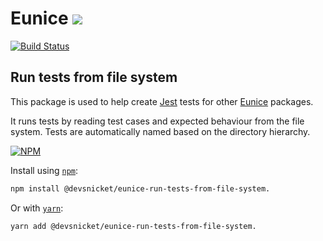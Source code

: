 # Eunice [![](https://raw.githubusercontent.com/DevSnicket/Eunice/master/Renderer/getSvgElementForYaml/createArrows/testcase.svg?sanitize=true)](Renderer/getSvgElementForYaml/createArrows/testcase.svg)

[![Build Status](https://travis-ci.org/DevSnicket/eunice-run-tests-from-file-system.svg?branch=master)](https://travis-ci.org/DevSnicket/eunice-run-tests-from-file-system)

## Run tests from file system

This package is used to help create [Jest](https://jestjs.io/) tests for other [Eunice](https://github.com/DevSnicket/Eunice) packages. 

It runs tests by reading test cases and expected behaviour from the file system. Tests are automatically named based on the directory hierarchy.

[![NPM](https://img.shields.io/npm/v/@devsnicket/eunice-run-tests-from-file-system.svg)](https://www.npmjs.com/package/@devsnicket/eunice-run-tests-from-file-system
)

Install using [`npm`](https://www.npmjs.com/package/@devsnicket/eunice-run-tests-from-file-system.):

```bash
npm install @devsnicket/eunice-run-tests-from-file-system.
```
Or with [`yarn`](https://yarnpkg.com/en/package/@devsnicket/eunice-run-tests-from-file-system.):

```bash
yarn add @devsnicket/eunice-run-tests-from-file-system.
```
